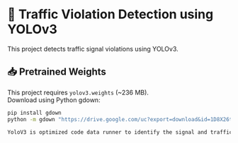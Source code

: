 # 🚦 Traffic Violation Detection using YOLOv3

This project detects traffic signal violations using YOLOv3.

## 📥 Pretrained Weights

This project requires `yolov3.weights` (~236 MB).  
Download using Python gdown:

```bash
pip install gdown
python -m gdown "https://drive.google.com/uc?export=download&id=1D8X26t2PJxuKI2B7XMJfmwbaywXN5jIz" -O yolov3.weights

YoloV3 is optimized code data runner to identify the signal and traffic violation lines.